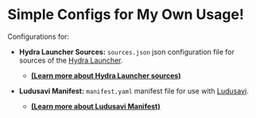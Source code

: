 # Simple Configs for My Own Usage!

Configurations for:

*   **Hydra Launcher Sources:** `sources.json` json configuration file for sources of the [Hydra Launcher](https://github.com/hydralauncher/hydra).
    *   [**(Learn more about Hydra Launcher sources)**](https://github.com/Burbenpho/gametoolkit/tree/main/hydra-launcher-sources)

*   **Ludusavi Manifest:** `manifest.yaml` manifest file for use with [Ludusavi](https://github.com/mtkennerly/ludusavi-manifest).
    *   [**(Learn more about Ludusavi Manifest)**](https://github.com/Burbenpho/gametoolkit/tree/main/ludusavi-manifest)
